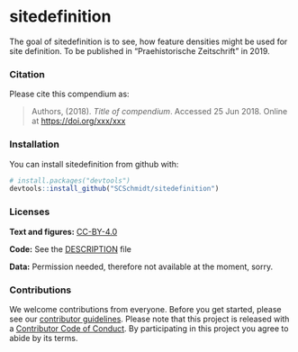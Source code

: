 
<!-- README.md is generated from README.Rmd. Please edit that file -->

# sitedefinition

The goal of sitedefinition is to see, how feature densities might be
used for site definition. To be published in “Praehistorische
Zeitschrift” in 2019.

### Citation

Please cite this compendium as:

> Authors, (2018). *Title of compendium*. Accessed 25 Jun 2018. Online
> at <https://doi.org/xxx/xxx>

### Installation

You can install sitedefinition from github with:

``` r
# install.packages("devtools")
devtools::install_github("SCSchmidt/sitedefinition")
```

### Licenses

**Text and figures:**
[CC-BY-4.0](http://creativecommons.org/licenses/by/4.0/)

**Code:** See the [DESCRIPTION](DESCRIPTION) file

**Data:** Permission needed, therefore not available at the moment,
sorry.

### Contributions

We welcome contributions from everyone. Before you get started, please
see our [contributor guidelines](CONTRIBUTING.md). Please note that this
project is released with a [Contributor Code of Conduct](CONDUCT.md). By
participating in this project you agree to abide by its terms.
